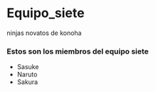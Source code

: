 # Equipo_siete
ninjas novatos de konoha

### Estos son los miembros del equipo siete
- Sasuke
- Naruto
- Sakura
